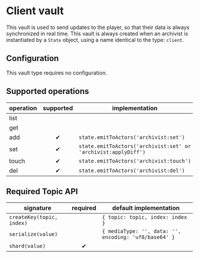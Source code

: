 # Client vault

This vault is used to send updates to the player, so that their data is always synchronized in real
time. This vault is always created when an archivist is instantiated by a `State` object, using a
name identical to the type: `client`.

## Configuration

This vault type requires no configuration.

## Supported operations

operation | supported | implementation
----------|:---------:|---------------
list      |           |
get       |           |
add       | ✔         | `state.emitToActors('archivist:set')`
set       | ✔         | `state.emitToActors('archivist:set' or 'archivist:applyDiff')`
touch     | ✔         | `state.emitToActors('archivist:touch')`
del       | ✔         | `state.emitToActors('archivist:del')`

## Required Topic API

signature                  | required | default implementation
---------------------------|:--------:|-----------------------
`createKey(topic, index)`  |          | `{ topic: topic, index: index }`
`serialize(value)`         |          | `{ mediaType: '', data: '', encoding: 'uf8/base64' }`
`shard(value)`             | ✔        |
